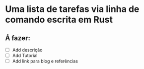 # Uma lista de tarefas via linha de comando escrita em Rust

## Á fazer:

-   [ ] Add descrição
-   [ ] Add Tutorial
-   [ ] Add link para blog e referências
